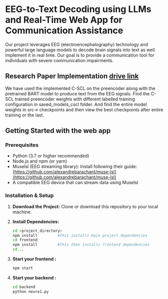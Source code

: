 # EEG-to-Text Decoding using LLMs and Real-Time Web App for Communication Assistance

Our project leverages EEG (electroencephalography) technology and powerful large language models to decode brain signals into  text as well implement it in real time. Our goal is to provide a communication tool for individuals with severe communication impairments.

## Research Paper Implementation [drive link](https://drive.google.com/drive/folders/1Pep7mpqO65n41xJj0R9teEq9ex8wlekE?usp=drive_link)
We have used the implemented C-SCL on the preencoder along with the pretrained BART model to produce text from the EEG signals.
Find the C-SCL trained preencoder weights with different labelled training configuration in saved_models_cscl folder.
And find the entire model weights in src-> checkpoints and then view the best checkpoints after entire training or the last.

## Getting Started with the web app

### Prerequisites

* Python (3.7 or higher recommended)
* Node.js and npm (or yarn)
* Muselsl (EEG streaming library): Install following their guide: [https://github.com/alexandrebarachant/muse-lsl](https://github.com/alexandrebarachant/muse-lsl)
* A compatible EEG device that can stream data using Muselsl

### Installation & Setup

1. **Download the Project:** Clone or download this repository to your local machine.

2. **Install Dependencies:**
   ```bash
   cd <project_directory>
   npm install         #this installs main project dependencies
   cd frontend
   npm install         #this then installs frontend dependencies
   cd ..
3. **Start your frontend :**
   ```bash
   npm start 
4. **Start your backend :**
   ```bash
   cd backend
   python neuro1.py    
